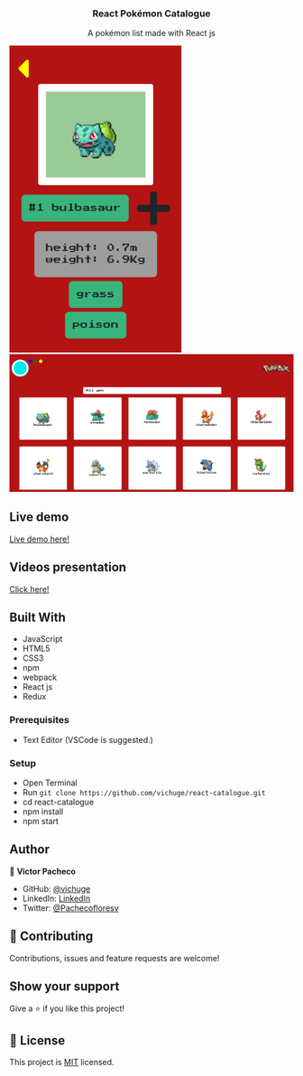 <h3 align="center">React Pokémon Catalogue</h3>

<p align="center">A pokémon list made with React js</p>

![screenshot](/screenshots/Screenshot_2.png)
![screenshot](/screenshots/Screenshot_1.png)

## Live demo

[Live demo here!](https://vichuge.github.io/react-catalogue/)

## Videos presentation

[Click here!](https://gist.github.com/vichuge/9bbb172a224718d6dc61953590f973ab)

## Built With

- JavaScript
- HTML5
- CSS3
- npm
- webpack
- React js
- Redux

### Prerequisites

- Text Editor (VSCode is suggested.)

### Setup

- Open Terminal
- Run `git clone https://github.com/vichuge/react-catalogue.git`
- cd react-catalogue
- npm install
- npm start

## Author

👤 **Victor Pacheco**

- GitHub: [@vichuge](https://github.com/vichuge)
- LinkedIn: [LinkedIn](https://www.linkedin.com/in/victorpachecoflores/)
- Twitter: [@Pachecofloresv](https://twitter.com/Pachecofloresv)


## 🤝 Contributing

Contributions, issues and feature requests are welcome! 


## Show your support

Give a ⭐️ if you like this project!

## 📝 License

This project is [MIT](./LICENSE) licensed.
